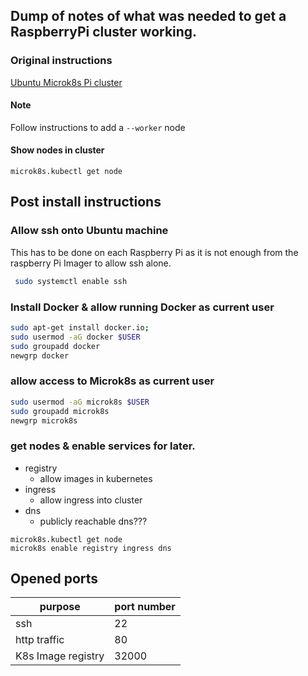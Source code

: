 
## Dump of notes of what was needed to get a RaspberryPi cluster working. 

### Original instructions
[Ubuntu Microk8s Pi cluster](https://ubuntu.com/tutorials/how-to-kubernetes-cluster-on-raspberry-pi#1-overview)

#### Note
Follow instructions to add a `--worker` node

#### Show nodes in cluster
`microk8s.kubectl get node`

## Post install instructions

### Allow ssh onto Ubuntu machine

This has to be done on each Raspberry Pi as it is not enough from the raspberry Pi Imager to allow ssh alone. 

```bash
 sudo systemctl enable ssh
 ```

### Install Docker & allow running Docker as current user
 ```bash
sudo apt-get install docker.io;
sudo usermod -aG docker $USER
sudo groupadd docker
newgrp docker
```

### allow access to Microk8s as current user
```bash
sudo usermod -aG microk8s $USER
sudo groupadd microk8s
newgrp microk8s
```

### get nodes & enable services for later.

* registry
    * allow images in kubernetes
* ingress
    * allow ingress into cluster
* dns
    * publicly reachable dns???

```
microk8s.kubectl get node
microk8s enable registry ingress dns
 ```


## Opened ports

|purpose                | port number |
|-----------------------|-------------|
| ssh                   | 22 |
| http traffic          | 80 |
| K8s Image registry    | 32000 |
